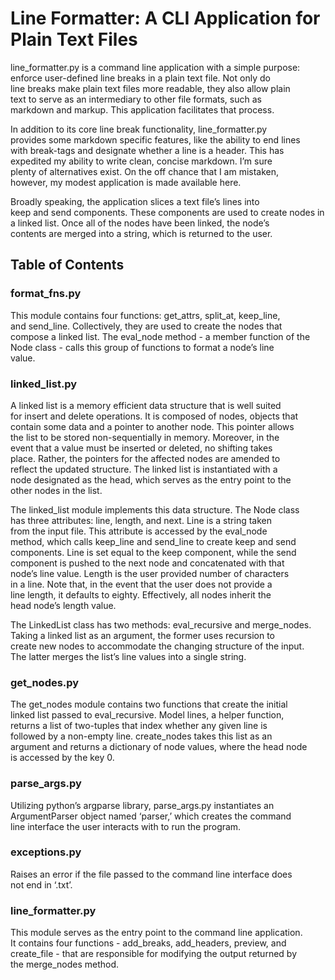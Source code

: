 # Line Formatter:  A CLI Application for Plain Text Files<br/>

line_formatter.py is a command line application with a simple  purpose:<br/>
enforce user-defined line breaks in a plain text file.  Not only do<br/>
line breaks make plain text files more readable, they also allow plain<br/>
text  to serve as an intermediary to other file formats, such as<br/>
markdown and markup.  This application facilitates that process.<br/>

In addition to its core line break functionality, line_formatter.py<br/>
provides some markdown specific features, like the ability to end lines<br/>
with break-tags and designate whether a line is a header.  This has<br/>
expedited my ability to write clean, concise markdown.  I’m sure<br/>
plenty of alternatives exist.  On the off chance that I am mistaken,<br/>
however, my modest application is made available here.<br/>

Broadly speaking, the application slices a text file’s lines into<br/>
keep and send components.  These components are used to create nodes in<br/>
a linked list.  Once all of the nodes have been linked, the node’s<br/>
contents are merged into a string, which is returned to the user.<br/>

## Table of Contents<br/>

### format_fns.py<br/>

This module contains four functions: get_attrs, split_at, keep_line,<br/>
and send_line.  Collectively, they are used to create the nodes that<br/>
compose a linked list.  The eval_node method - a member function of the<br/>
Node class - calls this group of functions to format a node’s line<br/>
value.<br/>

### linked_list.py<br/>

A linked list is a memory efficient data structure that is well suited<br/>
for insert and delete operations. It is composed of nodes, objects that<br/>
contain some data and a pointer to another node.  This pointer allows<br/>
the list to be stored non-sequentially in memory.  Moreover, in the<br/>
event that a value must be inserted or deleted, no shifting takes<br/>
place.  Rather, the pointers for the affected nodes are amended to<br/>
reflect the updated structure.  The linked list is instantiated with a<br/>
node designated as the head, which serves as the entry point to the<br/>
other nodes in the list.<br/>

The linked_list module implements this data structure.  The Node class<br/>
has three attributes: line, length, and next.  Line is a string taken<br/>
from the input file.  This attribute is accessed by the eval_node<br/>
method, which calls keep_line and send_line to create keep and send<br/>
components.  Line is set equal to the keep component, while the send<br/>
component is pushed to the next node and concatenated with that<br/>
node’s line value.  Length is the user provided number of characters<br/>
in a line.  Note that, in the event that the user does not provide a<br/>
line length, it defaults to eighty.  Effectively, all nodes inherit the<br/>
head node’s length value.<br/>

The LinkedList class has two methods: eval_recursive and merge_nodes.<br/>
Taking a linked list as an argument, the former uses recursion to<br/>
create new nodes to accommodate the changing structure of the input.<br/>
The latter merges the list’s line values into a single string.<br/>

### get_nodes.py<br/>

The get_nodes module contains two functions that create the initial<br/>
linked list passed to eval_recursive.   Model lines, a helper function,<br/>
returns a list of two-tuples that index whether any given line is<br/>
followed by a non-empty line.  create_nodes takes this list as an<br/>
argument and returns a dictionary of node values, where the head node<br/>
is accessed by the key 0.<br/>

### parse_args.py<br/>

Utilizing python’s argparse library, parse_args.py instantiates an<br/>
ArgumentParser object named ‘parser,’  which creates the command<br/>
line interface the user interacts with to run the program.<br/>

### exceptions.py<br/>

Raises an error if the file passed to the command line interface does<br/>
not end in ‘.txt’.<br/>

### line_formatter.py<br/>

This module serves as the entry point to the command line application.<br/>
It contains four functions - add_breaks, add_headers, preview, and<br/>
create_file - that are responsible for modifying the output returned by<br/>
the merge_nodes method.<br/>